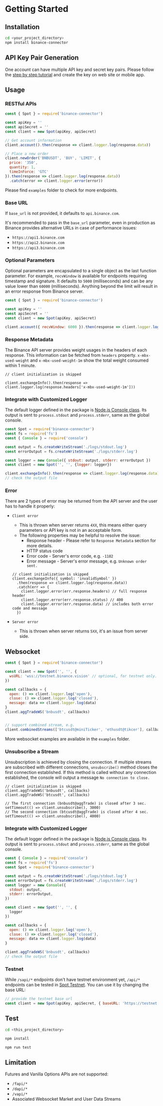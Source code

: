 # Getting Started

## Installation

```bash
cd <your_project_directory>
npm install binance-connector
```

## API Key Pair Generation

One account can have multiple API key and secret key pairs.
Please follow the [step by step tutorial](https://www.binance.com/en-NG/support/faq/360002502072) and create the key on web site or mobile app.

## Usage

### RESTful APIs

```javascript
const { Spot } = require('binance-connector')

const apiKey = ''
const apiSecret = ''
const client = new Spot(apiKey, apiSecret)

// Get account information
client.account().then(response => client.logger.log(response.data))

// Place a new order
client.newOrder('BNBUSDT', 'BUY', 'LIMIT', {
  price: '350',
  quantity: 1,
  timeInForce: 'GTC'
}).then(response => client.logger.log(response.data))
  .catch(error => client.logger.error(error))

```

Please find `examples` folder to check for more endpoints.

### Base URL

If `base_url` is not provided, it defaults to `api.binance.com`.

It's recommended to pass in the `base_url` parameter, even in production as Binance provides alternative URLs in case of performance issues:

- `https://api1.binance.com`
- `https://api2.binance.com`
- `https://api3.binance.com`

### Optional Parameters

Optional parameters are encapsulated to a single object as the last function parameter. For example, `recvWindow` is available for endpoints requiring timestamp and signature. It defaults to `5000` (milliseconds) and can be any value lower than `60000` (milliseconds).
Anything beyond the limit will result in an error response from Binance server.

```javascript
const { Spot } = require('binance-connector')

const apiKey = ''
const apiSecret = ''
const client = new Spot(apiKey, apiSecret)

client.account({ recvWindow: 6000 }).then(response => client.logger.log(response.data))

```

### Response Metadata

The Binance API server provides weight usages in the headers of each response. This information can be fetched from `headers` property. `x-mbx-used-weight` and `x-mbx-used-weight-1m` show the total weight consumed within 1 minute.

```
// client initialization is skipped

client.exchangeInfo().then(response => client.logger.log(response.headers['x-mbx-used-weight-1m']))

```

### Integrate with Customized Logger

The default logger defined in the package is [Node.js Console class](https://nodejs.org/api/console.html). Its output is sent to `process.stdout` and `process.stderr`, same as the global console.

```javascript
const Spot = require('binance-connector')
const fs = require('fs')
const { Console } = require('console')

const output = fs.createWriteStream('./logs/stdout.log')
const errorOutput = fs.createWriteStream('./logs/stderr.log')

const logger = new Console({ stdout: output, stderr: errorOutput })
const client = new Spot('', '', {logger: logger})

client.exchangeInfo().then(response => client.logger.log(response.data))
// check the output file

```

### Error

There are 2 types of error may be returned from the API server and the user has to handle it properly:

- `Client error`
  - This is thrown when server returns `4XX`, this means either query parameters or API key is not in an acceptable form.
  - The following properties may be helpful to resolve the issue:
    - Response header - Please refer to `Response Metadata` section for more details.
    - HTTP status code
    - Error code - Server's error code, e.g. `-1102`
    - Error message - Server's error message, e.g. `Unknown order sent.`
        
  ```
  // client initialization is skipped
  client.exchangeInfo({ symbol: 'invalidSymbol' })
    .then(response => client.logger.log(response.data))
    .catch(err => {
      client.logger.error(err.response.headers) // full response header
      client.logger.error(err.response.status) // 400
      client.logger.error(err.response.data) // includes both error code and message
    })

  ```
        
- `Server error`
  - This is thrown when server returns `5XX`, it's an issue from server side.


## Websocket

```javascript
const { Spot } = require('binance-connector')

const client = new Spot('', '', {
  wsURL: 'wss://testnet.binance.vision' // optional, for testnet only. By default on production
})

const callbacks = {
  open: () => client.logger.log('open'),
  close: () => client.logger.log('closed'),
  message: data => client.logger.log(data)
}
client.aggTradeWS('bnbusdt', callbacks)


// support combined stream, e.g.
client.combinedStreams(['btcusdt@miniTicker', 'ethusdt@tikcer'], callbacks)
```

More websocket examples are available in the `examples` folder.

### Unsubscribe a Stream

Unsubscription is achieved by closing the connection. If multiple streams are subscribed with different connections, `unsubscribe()` method closes the first connection established. If this method is called without any connection established, the console will output a message `No connection to close.`

```
// client initialization is skipped
client.aggTradeWS('bnbusdt', callbacks)
client.aggTradeWS('btcusdt', callbacks)

// The first connection (bnbusdt@aggTrade) is closed after 3 sec.
setTimeout(() => client.unsubscribe(), 3000)
// The second connection (btcusdt@aggTrade) is closed after 4 sec.
setTimeout(() => client.unsubscribe(), 4000)

```

### Integrate with Customized Logger

The default logger defined in the package is [Node.js Console class](https://nodejs.org/api/console.html). Its output is sent to `process.stdout` and `process.stderr`, same as the global console.

```javascript
const { Console } = require('console')
const fs = require('fs')
const Spot = require('binance-connector')

const output = fs.createWriteStream('./logs/stdout.log')
const errorOutput = fs.createWriteStream('./logs/stderr.log')
const logger = new Console({
  stdout: output,
  stderr: errorOutput,
})

const client = new Spot('', '', {
  logger
})

const callbacks = {
  open: () => client.logger.log('open'),
  close: () => client.logger.log('closed'),
  message: data => client.logger.log(data)
}

client.aggTradeWS('bnbusdt', callbacks)
// check the output file

```

### Testnet

While `/sapi/*` endpoints don't have testnet environment yet, `/api/*` endpoints can be tested in 
[Spot Testnet](https://testnet.binance.vision/). You can use it by changing the base URL:

```javascript
// provide the testnet base url
const client = new Spot(apiKey, apiSecret, { baseURL: 'https://testnet.binance.vision'})
```


## Test

```bash
cd <this_project_directory>

npm install

npm run test

```

## Limitation

Futures and Vanilla Options APIs are not supported:

  - `/fapi/*`
  - `/dapi/*`
  - `/vapi/*`
  -  Associated Websocket Market and User Data Streams
